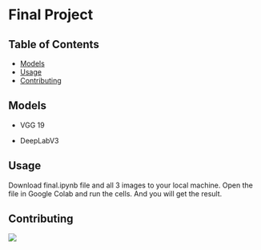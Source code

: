 # Final Project

## Table of Contents

- [Models](#models)
- [Usage](#usage)
- [Contributing](#contributing)

## Models

- VGG 19

- DeepLabV3

## Usage

Download final.ipynb file and all 3 images to your local machine. Open the file in Google Colab and run the cells. And you will get the result.


## Contributing

<a href="https://github.com/garyleelty/cv_final_project/graphs/contributors">
  <img src="https://contrib.rocks/image?repo=garyleelty/cv_final_project" />
</a>
